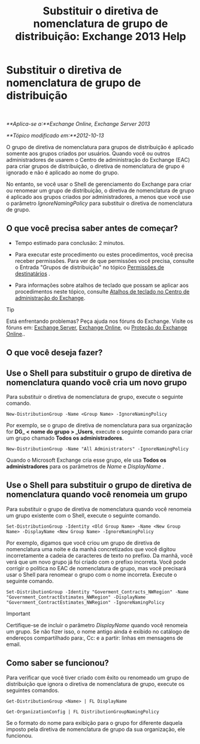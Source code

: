 ﻿---
title: 'Substituir o diretiva de nomenclatura de grupo de distribuição: Exchange 2013 Help'
TOCTitle: Substituir o diretiva de nomenclatura de grupo de distribuição
ms:assetid: 9eb23fc9-3f59-4d09-9077-85c89a051ee0
ms:mtpsurl: https://technet.microsoft.com/pt-br/library/JJ218685(v=EXCHG.150)
ms:contentKeyID: 50484767
ms.date: 05/22/2018
mtps_version: v=EXCHG.150
ms.translationtype: MT
---

# Substituir o diretiva de nomenclatura de grupo de distribuição

 

_**Aplica-se a:**Exchange Online, Exchange Server 2013_

_**Tópico modificado em:**2012-10-13_

O grupo de diretiva de nomenclatura para grupos de distribuição é aplicado somente aos grupos criados por usuários. Quando você ou outros administradores de usarem o Centro de administração do Exchange (EAC) para criar grupos de distribuição, o diretiva de nomenclatura de grupo é ignorado e não é aplicado ao nome do grupo.

No entanto, se você usar o Shell de gerenciamento do Exchange para criar ou renomear um grupo de distribuição, o diretiva de nomenclatura de grupo é aplicado aos grupos criados por administradores, a menos que você use o parâmetro *IgnoreNamingPolicy* para substituir o diretiva de nomenclatura de grupo.

## O que você precisa saber antes de começar?

  - Tempo estimado para conclusão: 2 minutos.

  - Para executar este procedimento ou estes procedimentos, você precisa receber permissões. Para ver de que permissões você precisa, consulte o Entrada "Grupos de distribuição" no tópico [Permissões de destinatários](recipients-permissions-exchange-2013-help.md) .

  - Para informações sobre atalhos de teclado que possam se aplicar aos procedimentos neste tópico, consulte [Atalhos de teclado no Centro de administração do Exchange](keyboard-shortcuts-in-the-exchange-admin-center-exchange-online-protection-help.md).


> [!TIP]
> Está enfrentando problemas? Peça ajuda nos fóruns do Exchange. Visite os fóruns em: <A href="https://go.microsoft.com/fwlink/p/?linkid=60612">Exchange Server</A>, <A href="https://go.microsoft.com/fwlink/p/?linkid=267542">Exchange Online</A>, ou <A href="https://go.microsoft.com/fwlink/p/?linkid=285351">Proteção do Exchange Online</A>..



## O que você deseja fazer?

## Use o Shell para substituir o grupo de diretiva de nomenclatura quando você cria um novo grupo

Para substituir o diretiva de nomenclatura de grupo, execute o seguinte comando.

    New-DistributionGroup -Name <Group Name> -IgnoreNamingPolicy

Por exemplo, se o grupo de diretiva de nomenclatura para sua organização for **DG\_ \< nome do grupo \> \_Users**, execute o seguinte comando para criar um grupo chamado **Todos os administradores**.

    New-DistributionGroup -Name "All Administrators" -IgnoreNamingPolicy

Quando o Microsoft Exchange cria esse grupo, ele usa **Todos os administradores** para os parâmetros de *Name* e *DisplayName* .

## Use o Shell para substituir o grupo de diretiva de nomenclatura quando você renomeia um grupo

Para substituir o grupo de diretiva de nomenclatura quando você renomeia um grupo existente com o Shell, execute o seguinte comando.

    Set-DistributionGroup -Identity <Old Group Name> -Name <New Group Name> -DisplayName <New Group Name> -IgnoreNamingPolicy

Por exemplo, digamos que você criou um grupo de diretiva de nomenclatura uma noite e da manhã concretizados que você digitou incorretamente a cadeia de caracteres de texto no prefixo. Da manhã, você verá que um novo grupo já foi criado com o prefixo incorreta. Você pode corrigir o política no EAC de nomenclatura de grupo, mas você precisará usar o Shell para renomear o grupo com o nome incorreta. Execute o seguinte comando.

    Set-DistributionGroup -Identity "Goverment_Contracts_NWRegion" -Name "Government_ContractEstimates_NWRegion" -DisplayName "Government_ContractEstimates_NWRegion" -IgnoreNamingPolicy


> [!IMPORTANT]
> Certifique-se de incluir o parâmetro <EM>DisplayName</EM> quando você renomeia um grupo. Se não fizer isso, o nome antigo ainda é exibido no catálogo de endereços compartilhado para:, Cc: e a partir: linhas em mensagens de email.



## Como saber se funcionou?

Para verificar que você tiver criado com êxito ou renomeado um grupo de distribuição que ignora o diretiva de nomenclatura de grupo, execute os seguintes comandos.

    Get-DistributionGroup <Name> | FL DisplayName

    Get-OrganizationConfig | FL DistributionGroupNamingPolicy

Se o formato do nome para exibição para o grupo for diferente daquela imposto pela diretiva de nomenclatura de grupo da sua organização, ele funcionou.

